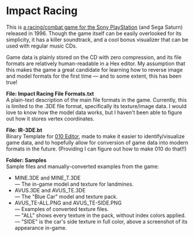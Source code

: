 # Impact Racing
This is [a racing/combat game for the Sony PlayStation](https://www.youtube.com/watch?v=ouIGHt2LBro) (and Sega Saturn) released in 1996. Though the game itself can be easily overlooked for its simplicity, it has a killer soundtrack, and a cool bonus visualizer that can be used with regular music CDs.

Game data is plainly stored on the CD with zero compression, and its file formats are relatively human-readable in a Hex editor. My assumption that this makes the game a great candidate for learning how to reverse image and model formats for the first time — and to some extent, this has been true!

**File: Impact Racing File Formats.txt**<br>
A plain-text description of the main file formats in the game. Currently, this is limited to the .3DE file format, specifically its texture/image data. I would love to know how the model data works, but I haven't been able to figure out how it stores vertex coordinates.

**File: IR-3DE.bt**<br>
Binary Template for [010 Editor](https://www.sweetscape.com/010editor/), made to make it easier to identify/visualize game data, and to hopefully allow for conversion of game data into modern formats in the future. (Providing I can figure out how to make 010 do that!!)

**Folder: Samples**<br>
Sample files and manually-converted examples from the game:

* MINE.3DE and MINE\_T.3DE<br>
  — The in-game model and texture for landmines.
* AVUS.3DE and AVUS\_TE.3DE<br>
  — The "Blue Car" model and texture pack.
* AVUS\_TE-ALL.PNG and AVUS\_TE-SIDE.PNG<br>
  — Examples of converted texture files.<br>
  — "ALL" shows every texture in the pack, without index colors applied.<br>
  — "SIDE" is the car's side texture in full color, above a screenshot of its appearance in-game.